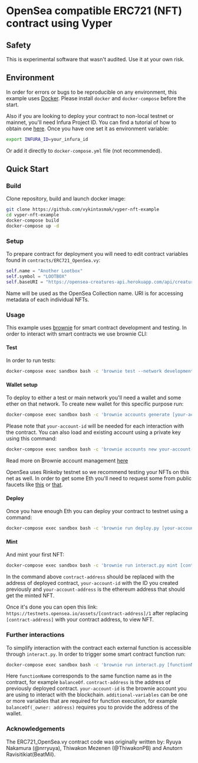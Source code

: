 # OpenSea compatible ERC721 (NFT) contract using Vyper
## Safety
This is experimental software that wasn't audited. Use it at your own risk.
## Environment
In order for errors or bugs to be reproducible on any environment, this example uses [Docker](https://docs.docker.com/get-docker/). Please install `docker` and `docker-compose` before the start.

Also if you are looking to deploy your contract to non-local testnet or mainnet, you'll need Infura Project ID. You can find a tutorial of how to obtain one [here](https://blog.infura.io/getting-started-with-infura-28e41844cc89/). Once you have one set it as environment variable:
```Bash
export INFURA_ID=your_infura_id
```
Or add it directly to `docker-compose.yml` file (not recommended).
## Quick Start
### Build
Clone repository, build and launch docker image:
```Bash
git clone https://github.com/vykintasmak/vyper-nft-example
cd vyper-nft-example
docker-compose build
docker-compose up -d
```
### Setup
To prepare contract for deployment you will need to edit contract variables found in `contracts/ERC721_OpenSea.vy`:
```python
self.name = "Another Lootbox"
self.symbol = "LOOTBOX"
self.baseURI = "https://opensea-creatures-api.herokuapp.com/api/creature/"
```
Name will be used as the OpenSea Collection name. URI is for accessing metadata of each individual NFTs.
### Usage
This example uses [brownie](https://github.com/eth-brownie/brownie) for smart contract development and testing. In order to interact with smart contracts we use brownie CLI:
#### Test
In order to run tests:
```Bash
docker-compose exec sandbox bash -c 'brownie test --network development'
```
#### Wallet setup
To deploy to either a test or main network you'll need a wallet and some ether on that network. 
To create new wallet for this specific purpose run:
```Bash
docker-compose exec sandbox bash -c 'brownie accounts generate [your-account-id]'
```
Please note that `your-account-id` will be needed for each interaction with the contract. You can also load and existing account using a private key using this command:
```Bash
docker-compose exec sandbox bash -c 'brownie accounts new your-account-id'
```
Read more on Brownie account management [here](https://eth-brownie.readthedocs.io/en/stable/account-management.html)

OpenSea uses Rinkeby testnet so we recommend testing your NFTs on this net as well. In order to get some Eth you'll need to request some from public faucets like [this](https://faucet.rinkeby.io/) or [that](https://faucet.paradigm.xyz/).
#### Deploy
Once you have enough Eth you can deploy your contract to testnet using a command:
```Bash
docker-compose exec sandbox bash -c 'brownie run deploy.py [your-account-id] --network rinkeby'
```
#### Mint
And mint your first NFT:
```Bash
docker-compose exec sandbox bash -c 'brownie run interact.py mint [contract-address] [your-account-id] [your-account-address] --network rinkeby'
```
In the command above `contract-address` should be replaced with the address of deployed contract, `your-account-id` with the ID you created previously and `your-account-address` is the ethereum address that should get the minted NFT.

Once it's done you can open this link: `https://testnets.opensea.io/assets/[contract-address]/1` after replacing `[contract-address]` with your contract address, to view NFT.
### Further interactions
To simplify interaction with the contract each external function is accessible through `interact.py`. In order to trigger some smart contract function run:
```Bash
docker-compose exec sandbox bash -c 'brownie run interact.py [functionName] [contract-address] [your-account-id] [additional-variables] --network rinkeby'
```
Here `functionName` corresponds to the same function name as in the contract, for example `balanceOf`. `contract-address` is the address of previously deployed contract. `your-account-id` is the brownie account you are using to interact with the blockchain. `additional-variables` can be one or more variables that are required for function execution, for example `balanceOf(_owner: address)` requires you to provide the address of the wallet.
### Acknowledgements
The ERC721_OpenSea.vy contract code was originally written by: Ryuya Nakamura (@nrryuya), Thiwakon Mezenen (@ThiwakonPB) and Anutorn Ravisitikiat(BeatMil).
